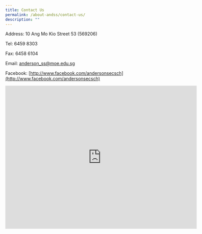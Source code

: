 ```yaml
---
title: Contact Us
permalink: /about-andss/contact-us/
description: ""
---
```

Address:
10 Ang Mo Kio Street 53 (569206)

Tel:
6459 8303

Fax:
6458 6104

Email:
<a href="mailto:anderson_ss@moe.edu.sg">anderson_ss@moe.edu.sg</a>

Facebook:
[http://www.facebook.com/andersonsecsch](http://www.facebook.com/andersonsecsch)

<p><iframe src="https://www.google.com/maps/embed?pb=!1m14!1m8!1m3!1d15954.677084282732!2d103.8515701!3d1.3751207!3m2!1i1024!2i768!4f13.1!3m3!1m2!1s0x31da16ef3ba1278d%3A0x110278dcb5172da1!2sAnderson%20Secondary%20School!5e0!3m2!1sen!2ssg!4v1681282689109!5m2!1sen!2ssg" width="600" height="450" frameborder="0" allowfullscreen="allowfullscreen" data-mce-fragment="1"></iframe></p>